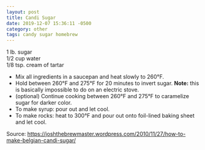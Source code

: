 ```yaml
---
layout: post
title: Candi Sugar
date: 2019-12-07 15:36:11 -0500
category: other
tags: candy sugar homebrew
---
```

1 lb. sugar  
1/2 cup water  
1/8 tsp. cream of tartar  

  * Mix all ingredients in a saucepan and heat slowly to 260°F.
  * Hold between 260°F and 275°F for 20 minutes to invert sugar. <strong>Note:</strong> this is basically impossible to do on an electric stove.
  * (optional) Continue cooking between 260°F and 275°F to caramelize sugar for darker color.
  * To make syrup: pour out and let cool.
  * To make rocks: heat to 300°F and pour out onto foil-lined baking sheet and let cool.

Source: <a href="https://joshthebrewmaster.wordpress.com/2010/11/27/how-to-make-belgian-candi-sugar/">https://joshthebrewmaster.wordpress.com/2010/11/27/how-to-make-belgian-candi-sugar/</a>
